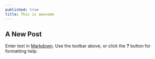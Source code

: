 ```yaml
---
published: true
title: This is awesome
---
```


## A New Post

Enter text in [Markdown](http://daringfireball.net/projects/markdown/). Use the toolbar above, or click the **?** button for formatting help.